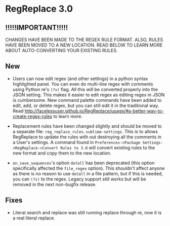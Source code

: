 # RegReplace 3.0

## !!!!!IMPORTANT!!!!!
CHANGES HAVE BEEN MADE TO THE REGEX RULE FORMAT.  ALSO, RULES HAVE BEEN MOVED TO A NEW LOCATION.  READ BELOW TO LEARN MORE ABOUT AUTO-CONVERTING YOUR EXISTING RULES.

## New

- Users can now edit regex (and other settings) in a python syntax highlighted panel.  You can even do multi-line regex with comments using Python re's `(?x)` flag.  All this will be converted properly into the JSON setting.  This makes it easier to edit regex as editing regex in JSON is cumbersome.  New command palette commands have been added to edit, add, or delete regex, but you can still edit it in the traditional way.  Read http://facelessuser.github.io/RegReplace/usage/#a-better-way-to-create-regex-rules to learn more.

- Replacement rules have been changed slightly and should be moved to a separate file: `reg_replace_rules.sublime-settings`.  This is to allows RegReplace to update the rules with out destroying all the comments in a User's settings.  A command found in `Preferences->Package Settings->RegReplace->Convert Rules to 3.0` will convert existing rules to the new format and copy them to the new location.

- `on_save_sequences`'s option `dotall` has been deprecated (this option specifically affected the `file_regex` option).  This shouldn't affect anyone as there is no reason to use `dotall` in a file pattern, but if this is needed, you can `(?s)` to the regex.  Legacy support still works but will be removed in the next non-bugfix release.

## Fixes

- Literal search and replace was still running replace through re, now it is a real literal replace.
